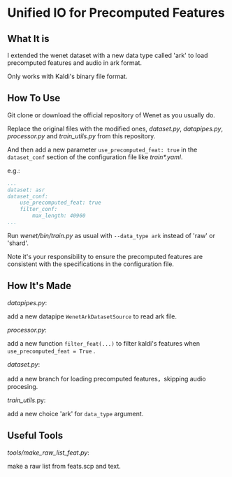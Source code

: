 # Unified IO for Precomputed Features

## What It is
I extended the wenet dataset with a new data type called 'ark' to load precomputed features and audio in ark format.

Only works with Kaldi's binary file format.

## How To Use
Git clone or download the official repository of Wenet as you usually do.

Replace the original files with the modified ones, _dataset.py_, _datapipes.py_,  _processor.py_ and _train\_utils.py_ from this repository.

And then add a new parameter `use_precomputed_feat: true` in the `dataset_conf` section of the configuration file like _train*.yaml_.

e.g.: 

```yaml
...
dataset: asr
dataset_conf:
    use_precomputed_feat: true
    filter_conf:
        max_length: 40960
...
```

Run _wenet/bin/train.py_ as usual with `--data_type ark` instead of 'raw' or 'shard'.

Note it's your responsibility to ensure the precomputed features are consistent with the specifications in the configuration file.

## How It's Made
_datapipes.py_:

add a new datapipe `WenetArkDatasetSource` to read ark file.

_processor.py_: 

add a new function `filter_feat(...)` to filter kaldi's features when `use_precomputed_feat = True` .

_dataset.py_: 

add a new branch for loading precomputed features，skipping audio procesing.

_train\_utils_.py:

add a new choice 'ark' for `data_type` argument.

## Useful Tools
_tools/make_raw_list_feat.py_: 

make a raw list from feats.scp and text.
